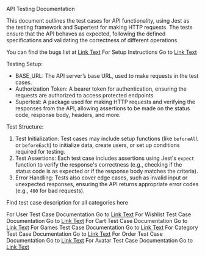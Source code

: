 API Testing Documentation

This document outlines the test cases for API functionality, using Jest as the testing framework and Supertest for making HTTP requests. The tests ensure that the API behaves as expected, following the defined specifications and validating the correctness of different operations.

You can find the bugs list at [Link Text](/Test%20Documentation/ErrorList.md)
For Setup Instructions Go to [Link Text](/Test%20Documentation/Setup.md)

 Testing Setup:
- BASE_URL: The API server’s base URL, used to make requests in the test cases.
- Authorization Token: A bearer token for authentication, ensuring the requests are authorized to access protected endpoints.
- Supertest: A package used for making HTTP requests and verifying the responses from the API, allowing assertions to be made on the status code, response body, headers, and more.

 Test Structure:
1. Test Initialization: Test cases may include setup functions (like `beforeAll` or `beforeEach`) to initialize data, create users, or set up conditions required for testing.
2. Test Assertions: Each test case includes assertions using Jest's `expect` function to verify the response's correctness (e.g., checking if the status code is as expected or if the response body matches the criteria).
3. Error Handling: Tests also cover edge cases, such as invalid input or unexpected responses, ensuring the API returns appropriate error codes (e.g., `400` for bad requests).

Find test case description for all categories here 

For User Test Case Documentation Go to [Link Text](/Test%20Documentation/userTests.md)
For Wishlist Test Case Documentation Go to [Link Text](/Test%20Documentation/wishlistTests.md)
For Cart Test Case Documentation Go to [Link Text](/Test%20Documentation/cartTests.md)
For Games Test Case Documentation Go to [Link Text](/Test%20Documentation/gamesTests.md)
For Category Test Case Documentation Go to [Link Text](/Test%20Documentation/categoriesTests.md)
For Order Test Case Documentation Go to [Link Text](/Test%20Documentation/orderTests.md)
For Avatar Test Case Documentation Go to [Link Text](/Test%20Documentation/avatarTests.md)

